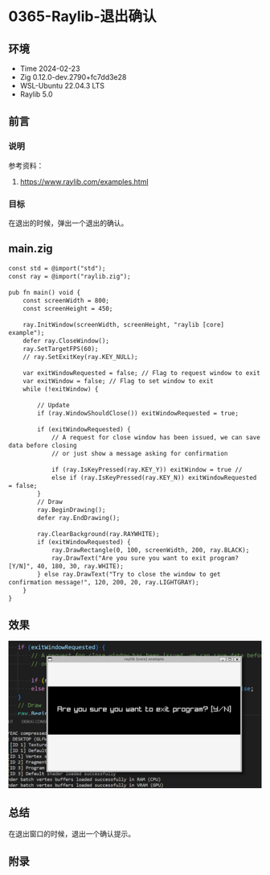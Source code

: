 # 0365-Raylib-退出确认

## 环境

- Time 2024-02-23
- Zig 0.12.0-dev.2790+fc7dd3e28
- WSL-Ubuntu 22.04.3 LTS
- Raylib 5.0

## 前言

### 说明

参考资料：

1. <https://www.raylib.com/examples.html>

### 目标

在退出的时候，弹出一个退出的确认。

## main.zig

```zig
const std = @import("std");
const ray = @import("raylib.zig");

pub fn main() void {
    const screenWidth = 800;
    const screenHeight = 450;

    ray.InitWindow(screenWidth, screenHeight, "raylib [core] example");
    defer ray.CloseWindow();
    ray.SetTargetFPS(60);
    // ray.SetExitKey(ray.KEY_NULL);

    var exitWindowRequested = false; // Flag to request window to exit
    var exitWindow = false; // Flag to set window to exit
    while (!exitWindow) {

        // Update
        if (ray.WindowShouldClose()) exitWindowRequested = true;

        if (exitWindowRequested) {
            // A request for close window has been issued, we can save data before closing
            // or just show a message asking for confirmation

            if (ray.IsKeyPressed(ray.KEY_Y)) exitWindow = true //
            else if (ray.IsKeyPressed(ray.KEY_N)) exitWindowRequested = false;
        }
        // Draw
        ray.BeginDrawing();
        defer ray.EndDrawing();

        ray.ClearBackground(ray.RAYWHITE);
        if (exitWindowRequested) {
            ray.DrawRectangle(0, 100, screenWidth, 200, ray.BLACK);
            ray.DrawText("Are you sure you want to exit program? [Y/N]", 40, 180, 30, ray.WHITE);
        } else ray.DrawText("Try to close the window to get confirmation message!", 120, 200, 20, ray.LIGHTGRAY);
    }
}
```

## 效果

![2D 退出确认][1]

## 总结

在退出窗口的时候，退出一个确认提示。

[1]: images/raylib-2d-confirm.png

## 附录
